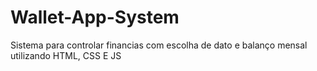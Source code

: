 # Wallet-App-System
Sistema para controlar financias com escolha de dato e balanço mensal utilizando HTML, CSS E JS
